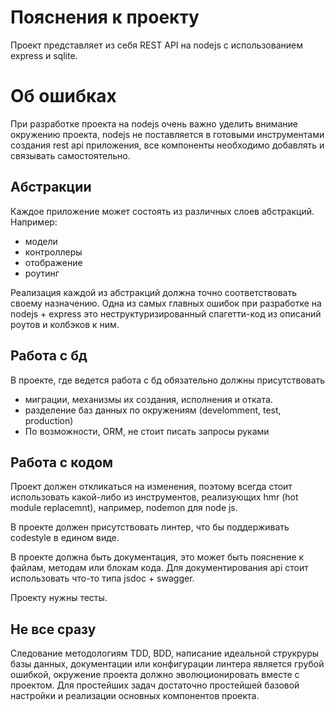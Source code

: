 # Пояснения к проекту

Проект представляет из себя REST API на nodejs с использованием express и sqlite.

# Об ошибках

При разработке проекта на nodejs очень важно уделить внимание окружению проекта,
nodejs не поставляется в готовыми инструментами создания rest api приложения,
все компоненты необходимо добавлять и связывать самостоятельно.
## Абстракции
Каждое приложение может состоять из различных слоев абстракций.
Например:
- модели
- контроллеры
- отображение
- роутинг

Реализация каждой из абстракций должна точно соответствовать своему назначению.
Одна из самых главных ошибок при разработке на nodejs + express это 
неструктуризированный спагетти-код из описаний роутов и колбэков к ним.

## Работа с бд

В проекте, где ведется работа с бд обязательно должны присутствовать
- миграции, механизмы их создания, исполнения и отката.
- разделение баз данных по окружениям (develomment, test, production)
- По возможности, ORM, не стоит писать запросы руками

## Работа с кодом

Проект должен откликаться на изменения, поэтому всегда стоит использовать какой-либо из инструментов,
реализующих hmr (hot module replacemnt), например, nodemon для node js.

В проекте должен присутствовать линтер, что бы поддерживать codestyle в едином виде.

В проекте должна быть документация, это может быть пояснение к файлам, методам или блокам кода.
Для документирования api стоит использовать что-то типа jsdoc + swagger.

Проекту нужны тесты.

## Не все сразу

Следование методологиям TDD, BDD, написание идеальной струкруры базы данных, документации или конфигурации линтера
является грубой ошибкой, окружение проекта должно эволюционировать вместе с проектом.
Для простейших задач достаточно простейшей базовой настройки и реализации основных компонентов проекта.
